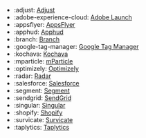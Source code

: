 <!-- To add an entry, first add an SVG logo in overrides/.icons, then add a new line item in the table. Wrap the icon filename in colons to reference it. -->

<div class="grid cards" markdown>

- :adjust: [Adjust](../data/sources/adjust.md)
- :adobe-experience-cloud: [Adobe Launch](../data/sources/adobe.md)
- :appsflyer: [AppsFlyer](../data/sources/appsflyer.md)
- :apphud: [Apphud](../data/sources/apphud.md)
- :branch: [Branch](../data/sources/branch.md)
- :google-tag-manager: [Google Tag Manager](../data/sources/google-tag-manager.md)
- :kochava: [Kochava](../data/sources/kochava.md)
- :mparticle: [mParticle](../data/sources/mparticle.md)
- :optimizely: [Optimizely](../data/sources/optimizely.md)
- :radar: [Radar](../data/sources/radar.md)
- :salesforce: [Salesforce](../data/sources/salesforce-group.md)
- :segment: [Segment](../data/sources/segment.md)
- :sendgrid: [SendGrid](../data/sources/sendgrid.md)
- :singular: [Singular](../data/sources/singular.md)
- :shopify: [Shopify](../data/sources/shopify.md)
- :survicate: [Survicate](../data/sources/survicate.md)
- :taplytics: [Taplytics](../data/sources/taplytics.md)

</div>